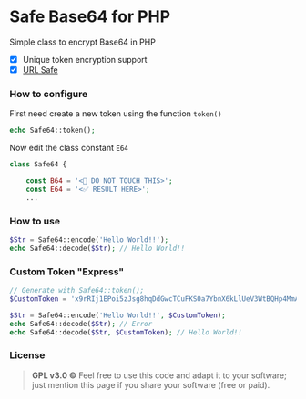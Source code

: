 # Safe Base64 for PHP

Simple class to encrypt Base64 in PHP

* [X] Unique token encryption support
* [X] [URL Safe](https://en.wikipedia.org/wiki/Base64#URL_applications)

### How to configure

First need create a new token using the function `token()`

```php
echo Safe64::token();
```

Now edit the class constant `E64`

```php
class Safe64 {

	const B64 = '<🚫 DO NOT TOUCH THIS>';
	const E64 = '<✅ RESULT HERE>';
	...
```

### How to use

```php
$Str = Safe64::encode('Hello World!!');
echo Safe64::decode($Str); // Hello World!!
```

### Custom Token "Express"

```php
// Generate with Safe64::token();
$CustomToken = 'x9rRIj1EPoi5zJsg8hqDdGwcTCuFKS0a7YbnX6kLlUeV3WtBQHp4MmA2ZOyNfv';

$Str = Safe64::encode('Hello World!!', $CustomToken);
echo Safe64::decode($Str); // Error
echo Safe64::decode($Str, $CustomToken); // Hello World!!
```

### License

> **GPL v3.0 ©** Feel free to use this code and adapt it to your software; just mention this page if you share your software (free or paid).
